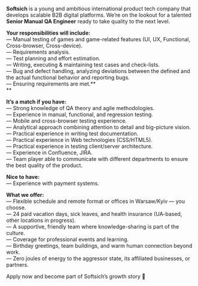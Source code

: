 **Softsich** is a young and ambitious international product tech company that
develops scalable B2B digital platforms. We’re on the lookout for a talented
**Senior Manual QA Engineer** ready to take quality to the next level.

**Your responsibilities will include:**  
— Manual testing of games and game-related features (UI, UX, Functional,
Cross-browser, Cross-device).  
— Requirements analysis.  
— Test planning and effort estimation.  
— Writing, executing & maintaining test cases and check-lists.  
— Bug and defect handling, analyzing deviations between the defined and the
actual functional behavior and reporting bugs.  
— Ensuring requirements are met.**  
**

**It’s a match if you have:**  
— Strong knowledge of QA theory and agile methodologies.  
— Experience in manual, functional, and regression testing.  
— Mobile and cross-browser testing experience.  
— Analytical approach combining attention to detail and big-picture vision.  
— Practical experience in writing test documentation.  
— Practical experience in Web technologies (CSS/HTML5).  
— Practical experience in testing client/server architecture.  
— Experience in Confluence, JIRA.  
— Team player able to communicate with different departments to ensure the
best quality of the product.

**Nice to have:**  
— Experience with payment systems.

**What we offer:**  
— Flexible schedule and remote format or offices in Warsaw/Kyiv — you choose.  
— 24 paid vacation days, sick leaves, and health insurance (UA-based, other
locations in progress).  
— A supportive, friendly team where knowledge-sharing is part of the culture.  
— Coverage for professional events and learning.  
— Birthday greetings, team buildings, and warm human connection beyond work.  
— Zero joules of energy to the aggressor state, its affiliated businesses, or
partners.

Apply now and become part of Softsich’s growth story 🚀